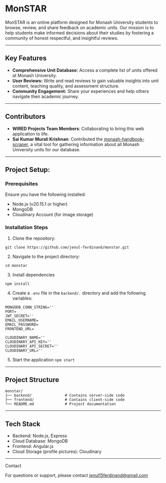 # MonSTAR
MonSTAR is an online platform designed for Monash University students to browse, review, and share feedback on academic units. Our mission is to help students make informed decisions about their studies by fostering a community of honest respectful, and insightful reviews.

---

## Key Features
- **Comprehensive Unit Database:** Access a complete list of units offered at Monash University.
- **User Reviews:** Write and read reviews to gain valuable insights into unit content, teaching quality, and assessment structure.
- **Community Engagement:** Share your experiences and help others navigate their academic journey.

---

## Contributors
- **WIRED Projects Team Members**: Collaborating to bring this web application  to life.
- **Sai Kumar Murali Krishnan**: Contributed the [monash-handbook-scraper](https://github.com/saikumarmk/monash-handbook-scraper), a vital tool for gathering information about all Monash University units for our database. 

---

## Project Setup:
### Prerequisites
Ensure you have the following installed:
- Node.js (v20.15.1 or higher)
- MongoDB
- Cloudinary Account (for image storage)
### Installation Steps
1. Clone the repository:
```shell
git clone https://github.com/jenul-ferdinand/monstar.git
```
2. Navigate to the project directory:
```shell
cd monstar
```
3. Install dependencies
```shell
npm install
```
4. Create a `.env` file in the `backend/.` directory and add the following variables:
```shell
MONGODB_CONN_STRING=''
PORT=
JWT_SECRET=''
EMAIL_USERNAME=
EMAIL_PASSWORD=
FRONTEND_URL=

CLOUDINARY_NAME=''
CLOUDINARY_API_KEY=''
CLOUDINARY_API_SECRET=''
CLOUDINARY_URL=''
```
5. Start the application `npm start`

---

## Project Structure
```
monstar/
├── backend/               # Contains server-side code
├── frontend/              # Contains client-side code
└── README.md              # Project documentation
```

---

## Tech Stack
- Backend: Node.js, Express
- Cloud Database: MongoDB
- Frontend: Angular.js
- Cloud Storage (profile pictures): Cloudinary

---

Contact

For questions or support, please contact jenul15ferdinand@gmail.com
